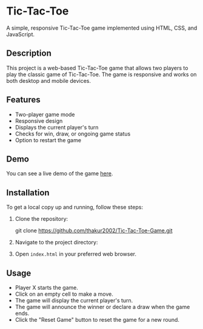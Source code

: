 # Tic-Tac-Toe

A simple, responsive Tic-Tac-Toe game implemented using HTML, CSS, and JavaScript.


## Description

This project is a web-based Tic-Tac-Toe game that allows two players to play the classic game of Tic-Tac-Toe. The game is responsive and works on both desktop and mobile devices.

## Features

- Two-player game mode
- Responsive design
- Displays the current player's turn
- Checks for win, draw, or ongoing game status
- Option to restart the game

## Demo

You can see a live demo of the game [here](https://thakur2002.github.io/Tic-Tac-Toe-Game/).

## Installation
To get a local copy up and running, follow these steps:

1. Clone the repository:
   
    git clone https://github.com/thakur2002/Tic-Tac-Toe-Game.git
  

2. Navigate to the project directory:

3. Open `index.html` in your preferred web browser.

## Usage

- Player X starts the game.
- Click on an empty cell to make a move.
- The game will display the current player's turn.
- The game will announce the winner or declare a draw when the game ends.
- Click the "Reset Game" button to reset the game for a new round.
